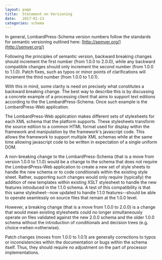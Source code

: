 ```yaml
---
layout: page
title:  Statement on Versioning
date:   2017-01-13
categories: schema
---
```


In general, LombardPress-Schema version numbers follow the standards for semantic versioning outlined here: [http://semver.org/](http://semver.org/)

Following the principles of semantic version, backward breaking changes should increment the first number (from 1.0.0 to 2.0.0), while any backward compatible changes should only increment the second number (from 1.0.0 to 1.1.0). Patch fixes, such as typos or minor points of clarifications will increment the third number (from 1.0.0 to 1.0.1).

With this in mind, some clarity is need on precisely what constitutes a backward breaking change. The best way to describe this is by discussing a concrete example of a processing client that aims to support text editions according to the the LombardPress-Schema. Once such example is the LombardPress-Web application.

The LombardPress-Web application makes different sets of stylesheets for each XML schema that the platform supports. These stylesheets transform the source edition to a common HTML format used for display within the framework and manipulation by the framework's javascript code. This allows the framework to support multiple XML schemas while at the same time allowing javascript code to be written in expectation of a single uniform DOM.

A non-breaking change to the LombardPress-Schema (that is a move from version 1.0.0 to 1.1.0) would be a change to the schema that does not require the LombardPress-Web application to create a new set of style sheets to handle the new schema or to code conditionals within the existing style sheet. Rather, supporting such changes would only require (typically) the addition of new templates within existing XSLT stylesheet to handle the new features introduced in the 1.1.0 schema. A test of this compatibility is that this same stylesheet--now updated to handle 1.1.0 features--should be able to operate seamlessly on source files that remain at the 1.0.0 level.

However, a breaking change (that is a move from 1.0.0 to 2.0.0) is a change that would mean existing stylesheets could no longer simultaneously operate on files validated against the new 2.0.0 schema and the older 1.0.0 schema without the introduction of conditionals and decision trees (e.g. choice->when->otherwise).

Patch changes (moves from 1.0.0 to 1.0.1) are generally corrections to typos or inconsistencies within the documentation or bugs within the schema itself. Thus, they should require no adjustment on the part of processor implementations.
